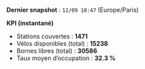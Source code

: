 **Dernier snapshot** : `12/09 18:47` (Europe/Paris)

**KPI (instantané)**

- Stations couvertes : **1471**
- Vélos disponibles (total) : **15238**
- Bornes libres (total) : **30586**
- Taux moyen d’occupation : **32.3 %**
